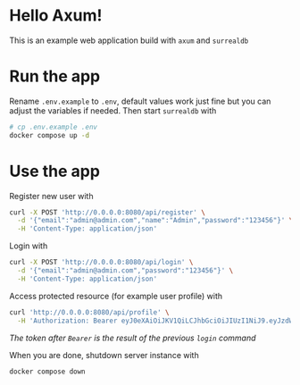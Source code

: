 # Hello Axum!
This is an example web application build with `axum` and `surrealdb`
# Run the app
Rename `.env.example` to `.env`, default values work just fine but you can adjust the variables if needed.
Then start `surrealdb` with
```bash
# cp .env.example .env
docker compose up -d
```
# Use the app
Register new user with
```bash
curl -X POST 'http://0.0.0.0:8080/api/register' \
  -d '{"email":"admin@admin.com","name":"Admin","password":"123456"}' \
  -H 'Content-Type: application/json'
```
Login with
```bash
curl -X POST 'http://0.0.0.0:8080/api/login' \
  -d '{"email":"admin@admin.com","password":"123456"}' \
  -H 'Content-Type: application/json'
```
Access protected resource (for example user profile) with
```bash
curl 'http://0.0.0.0:8080/api/profile' \
  -H 'Authorization: Bearer eyJ0eXAiOiJKV1QiLCJhbGciOiJIUzI1NiJ9.eyJzdWIiOiJiZWZjM2NiNC00MTVjLTRmNjUtYTRhOS0zNzM4MDFiMzNiZTciLCJpYXQiOjE2ODI2Njg0MDMsImV4cCI6MTY4MjY3MjAwM30.xH2D5vRXAHFe17fRnDWJD4vGAm8IWAMNi-1bHCVtzRc'
```
_The token after `Bearer` is the result of the previous `login` command_

When you are done, shutdown server instance with
```bash
docker compose down
```
